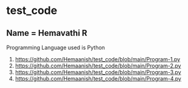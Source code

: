 # test_code
Name = Hemavathi R
-----------------
Programming Language used is Python
1) https://github.com/Hemaanish/test_code/blob/main/Program-1.py
2) https://github.com/Hemaanish/test_code/blob/main/Program-2.py
3) https://github.com/Hemaanish/test_code/blob/main/Program-3.py
4) https://github.com/Hemaanish/test_code/blob/main/Program-4.py

